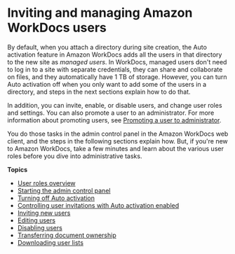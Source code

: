# Inviting and managing Amazon WorkDocs users<a name="users"></a>

By default, when you attach a directory during site creation, the Auto activation feature in Amazon WorkDocs adds all the users in that directory to the new site as *managed users*\. In WorkDocs, managed users don't need to log in to a site with separate credentials, they can share and collaborate on files, and they automatically have 1 TB of storage\. However, you can turn Auto activation off when you only want to add some of the users in a directory, and steps in the next sections explain how to do that\.

In addition, you can invite, enable, or disable users, and change user roles and settings\. You can also promote a user to an administrator\. For more information about promoting users, see [Promoting a user to administrator](manage_set_admin.md)\.

You do those tasks in the admin control panel in the Amazon WorkDocs web client, and the steps in the following sections explain how\. But, if you're new to Amazon WorkDocs, take a few minutes and learn about the various user roles before you dive into administrative tasks\.

**Topics**
+ [User roles overview](users_ovw.md)
+ [Starting the admin control panel](start-console.md)
+ [Turning off Auto activation](auto-provision.md)
+ [Controlling user invitations with Auto activation enabled](control-invites.md)
+ [Inviting new users](invite_user.md)
+ [Editing users](edit_user.md)
+ [Disabling users](inactive-user.md)
+ [Transferring document ownership](transfer-docs.md)
+ [Downloading user lists](download-user.md)